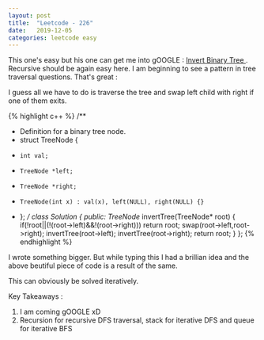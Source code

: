 ```yaml
---
layout: post
title:  "Leetcode - 226"
date:   2019-12-05
categories: leetcode easy
---
```

This one's easy but his one can get me into gOOGLE : [Invert Binary Tree ](https://leetcode.com/problems/invert-binary-tree/submissions/ "Invert Binary Tree"). Recursive should be again easy here. I am beginning to see a pattern in tree traversal questions. That's great : 

I guess all we have to do is traverse the tree and swap left child with right if one of them exits. 

{% highlight c++ %}
/**
 * Definition for a binary tree node.
 * struct TreeNode {
 *     int val;
 *     TreeNode *left;
 *     TreeNode *right;
 *     TreeNode(int x) : val(x), left(NULL), right(NULL) {}
 * };
 */
class Solution {
public:
    TreeNode* invertTree(TreeNode* root) {
        if(!root||(!(root->left)&&!(root->right)))
            return root;
        swap(root->left,root->right);
        invertTree(root->left);
        invertTree(root->right);
        return root;
    }
};
{% endhighlight %}

I wrote something bigger. But while typing this I had a brillian idea and the above beutiful piece of code is a result of the same.

This can obviously be solved iteratively.

Key Takeaways :
1. I am coming gOOGLE xD
2. Recursion for recursive DFS traversal, stack for iterative DFS and queue for iterative BFS
